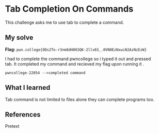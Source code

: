 # Tab Completion On Commands 
This challenge asks me to use tab to complete a command.

## My solve
**Flag:** `pwn.college{0Ds2To-r3nm8dH003QK-2llx6S_.0VN0EzNxwiN2AzNzEzW}`

I had to complete the command pwncollege so i typed it out and pressed tab. It completed my command and recieved my flag upon running it . 
```
pwncollege-22054 -->completed command
```

## What I learned
Tab command is not limited to files alone they can complete programs too. 

## References 
Pretext
